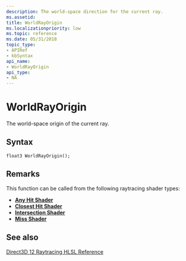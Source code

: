 ```yaml
---
description: The world-space direction for the current ray.
ms.assetid: 
title: WorldRayOrigin
ms.localizationpriority: low
ms.topic: reference
ms.date: 05/31/2018
topic_type: 
- APIRef
- kbSyntax
api_name: 
- WorldRayOrigin
api_type: 
- NA
---
```


# WorldRayOrigin

The world-space origin of the current ray.

## Syntax

```
float3 WorldRayOrigin();

```

## Remarks

This function can be called from the following raytracing shader types:

* [**Any Hit Shader**](any-hit-shader.md)
* [**Closest Hit Shader**](closest-hit-shader.md)
* [**Intersection Shader**](intersection-shader.md)
* [**Miss Shader**](miss-shader.md)






## See also

<dl> <dt>

[Direct3D 12 Raytracing HLSL Reference](direct3d-12-raytracing-hlsl-reference.md)
</dt> </dl>

 

 




